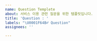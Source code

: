 ```yaml
---
name: Question Templete
about: 서비스 이용 관련 질문을 위한 템플릿입니다.
title: 'Question : '
labels: "\U0001F64B‍♂️ Question"
assignees: ''

---
```


<!-- 싸피메이트 이용해주셔서 감사합니다! 아래에 필수 입력 항목(지역, 학번, 이름 ex. 서울/ 0600000 / 이싸피)을 포함하여 자유롭게 질문 남겨주세요😀 -->
